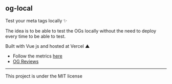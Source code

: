 ## og-local

Test your meta tags locally ✨

The idea is to be able to test the OGs locally without the need to deploy every time to be able to test.

Built with Vue js and hosted at Vercel ▲

- Follow the metrics <a href="">here</a>
- <a href="">OG Reviews</a>

---

This project is under the MIT license
